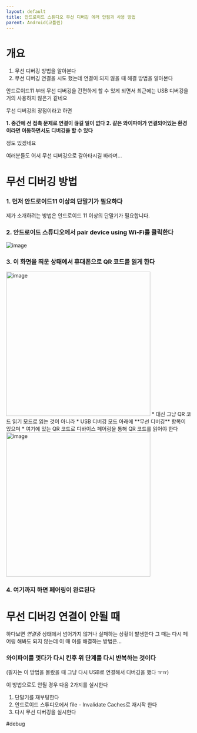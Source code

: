 ```yaml
---
layout: default
title: 안드로이드 스튜디오 무선 디버깅 에러 안됨과 사용 방법
parent: Android(코틀린)
---
```


# 개요
1. 무선 디버깅 방법을 알아본다
2. 무선 디버깅 연결을 시도 했는데 연결이 되지 않을 때 해결 방법을 알아본다

안드로이드11 부터 무선 디버깅을 간편하게 할 수 있게 되면서 최근에는 USB 디버깅을 거의 사용하지 않은거 같네요

무선 디버깅의 장점이라고 하면 

**1. 중간에 선 접촉 문제로 연결이 끊길 일이 없다**
**2. 같은 와이파이가 연결되어있는 환경이라면 이동하면서도 디버깅을 할 수 있다**

정도 있겠네요

여러분들도 어서 무선 디버깅으로 갈아타시길 바라며...

# 무선 디버깅 방법
### 1. 먼저 안드로이드11 이상의 단말기가 필요하다
제가 소개하려는 방법은 안드로이드 11 이상의 단말기가 필요합니다.

### 2. 안드로이드 스튜디오에서 pair device using Wi-Fi를 클릭한다

![image](https://user-images.githubusercontent.com/69494230/202098721-9d3f5c0e-874c-4802-9e2a-527db866810d.png)

### 3. 이 화면을 띄운 상태에서 휴대폰으로 QR 코드를 읽게 한다

<img width="392" alt="image" src="https://user-images.githubusercontent.com/69494230/202101798-cae4f70a-b3e9-4a07-88ac-827a1ecbfa61.png">
* 대신 그냥 QR 코드 읽기 모드로 읽는 것이 아니라
   * USB 디버깅 모드 아래에 **무선 디버깅** 항목이 있으며
      * 여기에 있는 QR 코드로 디바이스 페어링을 통해 QR 코드를 읽어야 한다
      
<img width="392" alt="image" src="https://user-images.githubusercontent.com/69494230/202102506-023451d3-83d7-48f0-9689-ed6ea31ea7ad.png">

### 4. 여기까지 하면 페어링이 완료된다

# 무선 디버깅 연결이 안될 때

하다보면 _연결중_ 상태에서 넘어가지 않거나 실패하는 상황이 발생한다
그 때는 다시 페어링 해봐도 되지 않는데 이 때 이를 해결하는 방법은...

### 와이파이를 껏다가 다시 킨후 위 단계를 다시 반복하는 것이다

(필자는 이 방법을 몰랐을 때 그냥 다시 USB로 연결해서 디버깅을 했다 ㅠㅠ)

이 방법으로도 안될 경우 다음 2가지를 실시한다
1. 단말기를 재부팅한다
2. 안드로이드 스튜디오에서 file - Invalidate Caches로 재시작 한다
3. 다시 무선 디버깅을 실시한다

#debug